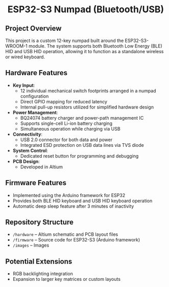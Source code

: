 <h1 align="center">ESP32-S3 Numpad (Bluetooth/USB)</h1>

<h2>Project Overview</h2>
<p>
This project is a custom 12-key numpad built around the ESP32-S3-WROOM-1 module. 
The system supports both Bluetooth Low Energy (BLE) HID and USB HID operation, allowing it to function as a standalone wireless or wired keyboard.
</p>

<h2>Hardware Features</h2>
<ul>
  <li><b>Key Input</b>:
    <ul>
      <li>12 individual mechanical switch footprints arranged in a numpad configuration</li>
      <li>Direct GPIO mapping for reduced latency</li>
      <li>Internal pull-up resistors utilized for simplified hardware design</li>
    </ul>
  </li>
  <li><b>Power Management</b>:
    <ul>
      <li>BQ24074 battery charger and power-path management IC</li>
      <li>Supports single-cell Li-ion battery charging</li>
      <li>Simultaneous operation while charging via USB</li>
    </ul>
  </li>
  <li><b>Connectivity</b>:
    <ul>
      <li>USB 2.0 connector for both data and power</li>
      <li>Integrated ESD protection on USB data lines via TVS diode</li>
    </ul>
  </li>
  <li><b>System Control</b>:
    <ul>
      <li>Dedicated reset button for programming and debugging</li>
    </ul>
  </li>
  <li><b>PCB Design</b>:
    <ul>
      <li>Developed in Altium</li>
    </ul>
  </li>
</ul>

<h2>Firmware Features</h2>
<ul>
  <li>Implemented using the Arduino framework for ESP32</li>
  <li>Provides both BLE HID keyboard and USB HID keyboard operation</li>
  <li>Automatic deep sleep feature after 3 minutes of inactivity</li>
</ul>

<h2>Repository Structure</h2>
<ul>
  <li><code>/hardware</code> – Altium schematic and PCB layout files</li>
  <li><code>/firmware</code> – Source code for ESP32-S3 (Arduino framework)</li>
  <li><code>/images</code> – Images</li>
</ul>

<h2>Potential Extensions</h2>
<ul>
  <li>RGB backlighting integration</li>
  <li>Expansion to larger key matrices or custom layouts</li>
</ul>
